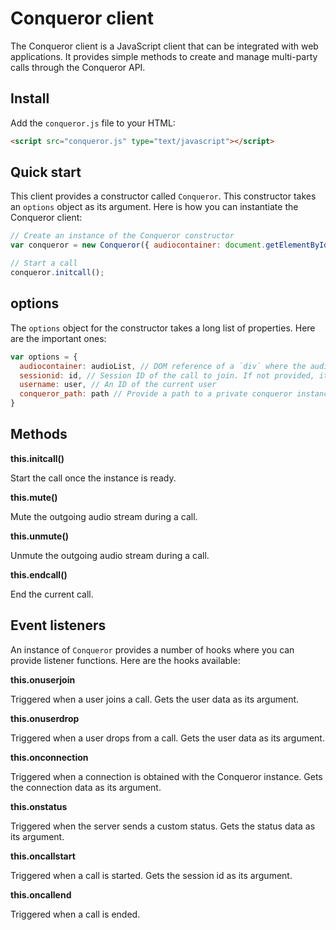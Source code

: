 # Conqueror client

The Conqueror client is a JavaScript client that can be integrated with web applications. It provides simple methods to create and manage multi-party calls through the Conqueror API.

## Install

Add the `conqueror.js` file to your HTML:

```html
<script src="conqueror.js" type="text/javascript"></script>
```

## Quick start

This client provides a constructor called `Conqueror`. This constructor takes an `options` object as its argument. Here is how you can instantiate the Conqueror client:

```javascript
// Create an instance of the Conqueror constructor
var conqueror = new Conqueror({ audiocontainer: document.getElementById("container") });

// Start a call
conqueror.initcall();
```

## options

The `options` object for the constructor takes a long list of properties. Here are the important ones:

```javascript
var options = {
  audiocontainer: audioList, // DOM reference of a `div` where the audio elements will be pushed. Defaults to selecting `#audiocontainer`.
  sessionid: id, // Session ID of the call to join. If not provided, it will start a new call.
  username: user, // An ID of the current user
  conqueror_path: path // Provide a path to a private conqueror instance, if known. Else this will use the public instance by default.
}
```

## Methods

**this.initcall()**

Start the call once the instance is ready.

**this.mute()**

Mute the outgoing audio stream during a call.

**this.unmute()**

Unmute the outgoing audio stream during a call.

**this.endcall()**

End the current call.

## Event listeners

An instance of `Conqueror` provides a number of hooks where you can provide listener functions. Here are the hooks available:

**this.onuserjoin**

Triggered when a user joins a call. Gets the user data as its argument.

**this.onuserdrop**

Triggered when a user drops from a call. Gets the user data as its argument.

**this.onconnection**

Triggered when a connection is obtained with the Conqueror instance. Gets the connection data as its argument.

**this.onstatus**

Triggered when the server sends a custom status. Gets the status data as its argument.

**this.oncallstart**

Triggered when a call is started. Gets the session id as its argument.

**this.oncallend**

Triggered when a call is ended.
